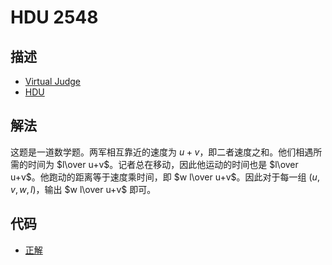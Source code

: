 # HDU 2548

## 描述

- [Virtual Judge](https://vjudge.net/problem/HDU-2548)
- [HDU](http://acm.hdu.edu.cn/showproblem.php?pid=2548)

## 解法

这题是一道数学题。两军相互靠近的速度为 $u+v$，即二者速度之和。他们相遇所需的时间为 $l\over u+v$。记者总在移动，因此他运动的时间也是 $l\over u+v$。他跑动的距离等于速度乘时间，即 $w l\over u+v$。因此对于每一组 $(u,v,w,l)$，输出 $w l\over u+v$ 即可。

## 代码

- [正解](HDU.2548.0.cpp)
